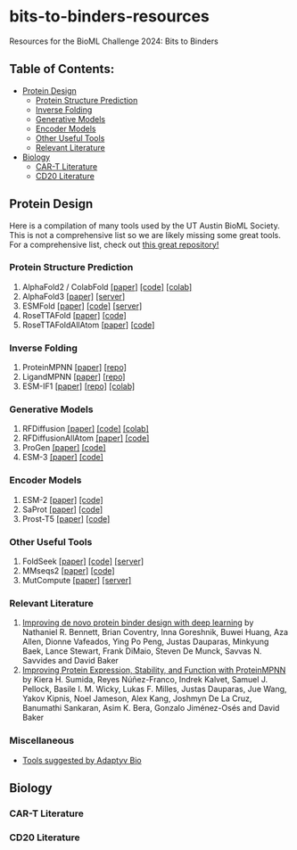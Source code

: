 # bits-to-binders-resources
Resources for the BioML Challenge 2024: Bits to Binders


## Table of Contents:
- [Protein Design](#protein-design)
  - [Protein Structure Prediction](#protein-structure-prediction)
  - [Inverse Folding](#inverse-folding)
  - [Generative Models](#generative-models)
  - [Encoder Models](#encoder-models)
  - [Other Useful Tools](#other-useful-tools)
  - [Relevant Literature](#relevant-literature)
- [Biology](#biology)
  - [CAR-T Literature](#car-t-literature)
  - [CD20 Literature](#cd20-literature)


## Protein Design
Here is a compilation of many tools used by the UT Austin BioML Society. This is not a comprehensive list so we are likely missing some great tools. For a comprehensive list, check out [this great repository!](https://github.com/Peldom/papers_for_protein_design_using_DL?tab=readme-ov-file)


### Protein Structure Prediction
1. AlphaFold2 / ColabFold [[paper]](https://www.nature.com/articles/s41586-021-03819-2) [[code]](https://github.com/google-deepmind/alphafold) [[colab]](https://colab.research.google.com/github/sokrypton/ColabFold/blob/main/AlphaFold2.ipynb)
2. AlphaFold3 [[paper]](https://www.nature.com/articles/s41586-024-07487-w) [[server]](https://alphafoldserver.com/about)
3. ESMFold [[paper]](https://www.science.org/doi/10.1126/science.ade2574) [[code]](https://github.com/facebookresearch/esm) [[server]](https://esmatlas.com/resources?action=fold)
4. RoseTTAFold [[paper]](https://www.science.org/doi/10.1126/science.abj8754) [[code]](https://github.com/RosettaCommons/RoseTTAFold)
5. RoseTTAFoldAllAtom [[paper]](https://www.science.org/doi/10.1126/science.adl2528) [[code]](https://github.com/baker-laboratory/RoseTTAFold-All-Atom)

### Inverse Folding
1. ProteinMPNN [[paper]](https://www.science.org/doi/10.1126/science.add2187) [[repo]](https://github.com/dauparas/ProteinMPNN)
2. LigandMPNN [[paper]](https://www.biorxiv.org/content/10.1101/2023.12.22.573103v1) [[repo]](https://github.com/dauparas/LigandMPNN)
3. ESM-IF1 [[paper]](https://www.biorxiv.org/content/10.1101/2022.04.10.487779v1) [[repo]](https://github.com/facebookresearch/esm) [[colab]](https://colab.research.google.com/github/facebookresearch/esm/blob/main/examples/inverse_folding/notebook.ipynb)

### Generative Models
1. RFDiffusion [[paper]](https://www.nature.com/articles/s41586-023-06415-8) [[code]](https://github.com/RosettaCommons/RFdiffusion) [[colab]](https://colab.research.google.com/github/sokrypton/ColabDesign/blob/v1.1.1/rf/examples/diffusion.ipynb)
2. RFDiffusionAllAtom [[paper]](https://www.science.org/doi/10.1126/science.adl2528) [[code]](https://github.com/baker-laboratory/rf_diffusion_all_atom)
3. ProGen [[paper]](https://www.nature.com/articles/s41587-022-01618-2) [[code]](https://github.com/salesforce/progen)
4. ESM-3 [[paper]](https://www.biorxiv.org/content/10.1101/2024.07.01.600583v1) [[code]](https://github.com/evolutionaryscale/esm)

### Encoder Models
1. ESM-2 [[paper]](https://www.science.org/doi/10.1126/science.ade2574) [[code]](https://github.com/facebookresearch/esm)
2. SaProt [[paper]](https://www.biorxiv.org/content/10.1101/2023.10.01.560349v1) [[code]](https://github.com/westlake-repl/SaProt)
3. Prost-T5 [[paper]](https://www.biorxiv.org/content/10.1101/2023.07.23.550085v1) [[code]](https://github.com/mheinzinger/ProstT5)


### Other Useful Tools
1. FoldSeek [[paper]](https://www.nature.com/articles/s41587-023-01773-0) [[code]](https://github.com/steineggerlab/foldseek) [[server]](https://search.foldseek.com/search)
2. MMseqs2 [[paper]](https://www.nature.com/articles/nbt.3988) [[code]](https://github.com/soedinglab/MMseqs2)
3. MutCompute [[paper]](https://www.biorxiv.org/content/10.1101/833905v1.full) [[server]](https://mutcompute.com/)

### Relevant Literature
1. [Improving de novo protein binder design with deep learning](https://www.nature.com/articles/s41467-023-38328-5) by Nathaniel R. Bennett, Brian Coventry, Inna Goreshnik, Buwei Huang, Aza Allen, Dionne Vafeados, Ying Po Peng, Justas Dauparas, Minkyung Baek, Lance Stewart, Frank DiMaio, Steven De Munck, Savvas N. Savvides and David Baker
2. [Improving Protein Expression, Stability, and Function with ProteinMPNN](https://pubs.acs.org/doi/10.1021/jacs.3c10941) by Kiera H. Sumida, Reyes Núñez-Franco, Indrek Kalvet, Samuel J. Pellock, Basile I. M. Wicky, Lukas F. Milles, Justas Dauparas, Jue Wang, Yakov Kipnis, Noel Jameson, Alex Kang, Joshmyn De La Cruz, Banumathi Sankaran, Asim K. Bera, Gonzalo Jiménez-Osés and David Baker

### Miscellaneous
- [Tools suggested by Adaptyv Bio](https://design.adaptyvbio.com/tools)

## Biology

### CAR-T Literature

### CD20 Literature
